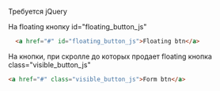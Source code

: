 Требуется jQuery

На floating кнопку id="floating_button_js"
```html
  <a href="#" id="floating_button_js">Floating btn</a>
```

На кнопки, при скролле до которых продает floating кнопка class="visible_button_js"
```html
<a href="#" class="visible_button_js">Form btn</a>
```
